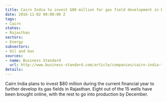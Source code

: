 ```yaml
---
title: Cairn India to invest $80 million for gas field development in Rajasthan
date: 2016-11-02 00:00:00 Z
tags:
- Cairn
states:
- Rajasthan
sectors:
- Energy
subsectors:
- Oil and Gas
sources:
- name: Business Standard
  url: http://www.business-standard.com/article/companies/cairn-india-to-invest-100-mn-in-rajasthan-gas-fields-116102700190_1.html
details: 
---
```


Cairn India plans to invest $80 million during the current financial year to further develop its gas fields in Rajasthan. Eight out of the 15 wells have been brought online, with the rest to go into production by December.
